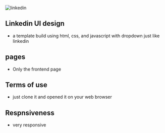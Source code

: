 ![linkedin](https://user-images.githubusercontent.com/34070274/234076532-7afcc9b8-0765-446e-8ac2-714203464a86.png)


## Linkedin UI design
- a template build using html, css, and javascript with dropdown just like linkedin
## pages
- Only the frontend page
## Terms of use
- just clone it and opened it on your web browser
## Respnsiveness
- very responsive
